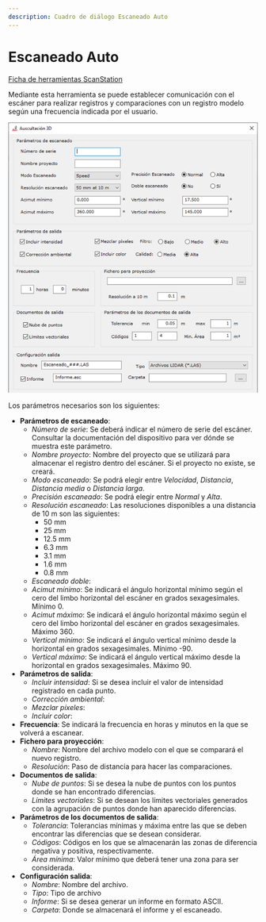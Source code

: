 ```yaml
---
description: Cuadro de diálogo Escaneado Auto
---
```


# Escaneado Auto

[Ficha de herramientas ScanStation](../fichas-de-herramientas/ficha-de-herramientas-scanstation.md)

Mediante esta herramienta se puede establecer comunicación con el escáner para realizar registros y comparaciones con un registro modelo según una frecuencia indicada por el usuario.

![Cuadro de diálogo Auscultación 3D](<../../.gitbook/assets/image (37).png>)

Los parámetros necesarios son los siguientes:

* **Parámetros de escaneado**:
  * _Número de serie_: Se deberá indicar el número de serie del escáner. Consultar la documentación del dispositivo para ver dónde se muestra este parámetro.
  * _Nombre proyecto_: Nombre del proyecto que se utilizará para almacenar el registro dentro del escáner. Si el proyecto no existe, se creará.
  * _Modo escaneado_: Se podrá elegir entre _Velocidad_, _Distancia_, _Distancia media_ o _Distancia larga_.
  * _Precisión escaneado_: Se podrá elegir entre _Normal_ y _Alta_.
  * _Resolución escaneado_: Las resoluciones disponibles a una distancia de 10 m son las siguientes:
    * 50 mm
    * 25 mm
    * 12.5 mm
    * 6.3 mm
    * 3.1 mm
    * 1.6 mm
    * 0.8 mm
  * _Escaneado doble_:
  * _Acimut mínimo_: Se indicará el ángulo horizontal mínimo según el cero del limbo horizontal del escáner en grados sexagesimales. Mínimo 0.
  * _Acimut máximo_: Se indicará el ángulo horizontal máximo según el cero del limbo horizontal del escáner en grados sexagesimales. Máximo 360.
  * _Vertical mínimo_: Se indicará el ángulo vertical mínimo desde la horizontal en grados sexagesimales. Mínimo -90.
  * _Vertical máximo_: Se indicará el ángulo vertical máximo desde la horizontal en grados sexagesimales. Máximo 90.
* **Parámetros de salida**:
  * _Incluir intensidad_: Si se desea incluir el valor de intensidad registrado en cada punto.
  * _Corrección ambiental_:
  * _Mezclar píxeles_:
  * _Incluir color_:
* **Frecuencia**: Se indicará la frecuencia en horas y minutos en la que se volverá a escanear.
* **Fichero para proyección**:
  * _Nombre_: Nombre del archivo modelo con el que se comparará el nuevo registro.
  * _Resolución_: Paso de distancia para hacer las comparaciones.
* **Documentos de salida**:
  * _Nube de puntos_: Si se desea la nube de puntos con los puntos donde se han encontrado diferencias.
  * _Límites vectoriales_: Si se desean los límites vectoriales generados con la agrupación de puntos donde han aparecido diferencias.
* **Parámetros de los documentos de salida**:
  * _Tolerancia_: Tolerancias mínimas y máxima entre las que se deben encontrar las diferencias que se desean considerar.
  * _Códigos_: Códigos en los que se almacenarán las zonas de diferencia negativa y positiva, respectivamente.
  * _Área mínima_: Valor mínimo que deberá tener una zona para ser considerada.
* **Configuración salida**:
  * _Nombre_: Nombre del archivo.
  * _Tipo_: Tipo de archivo
  * _Informe_: Si se desea generar un informe en formato ASCII.
  * _Carpeta_: Donde se almacenará el informe y el escaneado.
